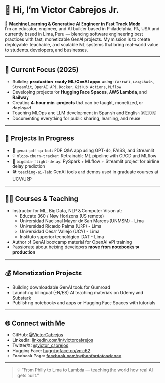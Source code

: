 # 👋 Hi, I’m Victor Cabrejos Jr.

🎯 **Machine Learning & Generative AI Engineer in Fast Track Mode**  
I’m an educator, engineer, and AI builder based in Philadelphia, PA, USA and currently based in Lima, Peru — blending software engineering best practices with fast, monetizable GenAI projects. My mission is to create deployable, teachable, and scalable ML systems that bring real-world value to students, developers, and businesses.

---

## 🚀 Current Focus (2025)
- Building **production-ready ML/GenAI apps** using:
  `FastAPI`, `LangChain`, `Streamlit`, `OpenAI API`, `Docker`, `GitHub Actions`, `MLflow`
- Developing projects for **Hugging Face Spaces**, **AWS Lambda**, and **Railway**
- Creating **4-hour mini-projects** that can be taught, monetized, or deployed
- Teaching MLOps and LLM development in Spanish and English 🇵🇪🇺🇸
- Documenting everything for public sharing, learning, and reuse

---

## 🧱 Projects In Progress
- 🔧 `genai-pdf-qa-bot`: PDF Q&A app using GPT-4o, FAISS, and Streamlit
- 💡 `mlops-churn-tracker`: Retrainable ML pipeline with CI/CD and MLflow
- 🧪 `bigdata-flight-delay`: PySpark + MLflow + Streamlit project for airline delay prediction
- 🛠️ `teaching-ai-lab`: GenAI tools and demos used in graduate courses at UCV/URP

---

## 🧑‍🏫 Courses & Teaching
- Instructor for ML, Big Data, NLP & Computer Vision at:
  - Educate 360 / New Horizons (US remote)
  - Universidad Nacional Mayor de San Marcos (UNMSM) - Lima
  - Universidad Ricardo Palma (URP) - Lima
  - Universidad César Vallejo (UCV) - Lima
  - Instituto superior tecnológico IDAT - Lima
- Author of GenAI bootcamp material for OpenAI API training
- Passionate about helping developers **move from notebooks to production**

---

## 💰 Monetization Projects
- Building downloadable GenAI tools for Gumroad
- Launching bilingual (EN/ES) AI teaching materials on Udemy and Substack
- Publishing notebooks and apps on Hugging Face Spaces with tutorials

---

## 🌐 Connect with Me
- GitHub: [@VictorCabrejos](https://github.com/VictorCabrejos)
- LinkedIn: [linkedin.com/in/victorcabrejos](https://www.linkedin.com/in/victorcabrejos/)
- Twitter/X: [@victor_cabrejos](https://x.com/victor_cabrejos)
- Hugging Face: [huggingface.co/vmc62](https://huggingface.co/vmc62)
- Facebook Page: [facebook.com/pythonfordatascience](https://www.facebook.com/pythonfordatascience)

---

> 💡 “From Philly to Lima to Lambda — teaching the world how real AI gets built.”
